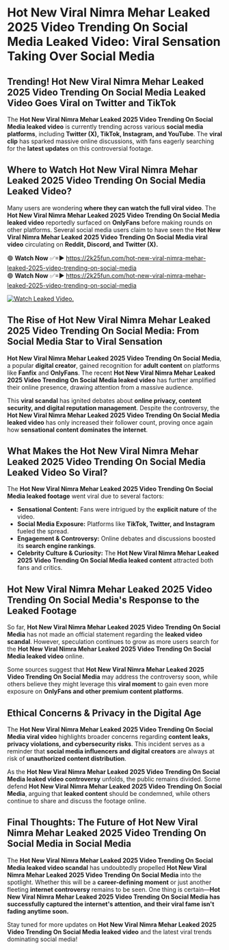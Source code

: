 # Hot New Viral Nimra Mehar Leaked 2025 Video Trending On Social Media Leaked Video: Viral Sensation Taking Over Social Media

## **Trending! Hot New Viral Nimra Mehar Leaked 2025 Video Trending On Social Media Leaked Video Goes Viral on Twitter and TikTok**
The **Hot New Viral Nimra Mehar Leaked 2025 Video Trending On Social Media leaked video** is currently trending across various **social media platforms**, including **Twitter (X), TikTok, Instagram, and YouTube**. The **viral clip** has sparked massive online discussions, with fans eagerly searching for the **latest updates** on this controversial footage.

## **Where to Watch Hot New Viral Nimra Mehar Leaked 2025 Video Trending On Social Media Leaked Video?**
Many users are wondering **where they can watch the full viral video**. The **Hot New Viral Nimra Mehar Leaked 2025 Video Trending On Social Media leaked video** reportedly surfaced on **OnlyFans** before making rounds on other platforms. Several social media users claim to have seen the **Hot New Viral Nimra Mehar Leaked 2025 Video Trending On Social Media viral video** circulating on **Reddit, Discord, and Twitter (X).**

🟢 **Watch Now** ✅=► https://2k25fun.com/hot-new-viral-nimra-mehar-leaked-2025-video-trending-on-social-media  
🟢 **Watch Now** ✅=► https://2k25fun.com/hot-new-viral-nimra-mehar-leaked-2025-video-trending-on-social-media  

[![Watch Leaked Video.](https://miro.medium.com/v2/resize:fit:828/format:webp/1*cilzJN44JGOrTw9NJCrNHA.gif "Watch Leaked Video")](https://2k25fun.com/hot-new-viral-nimra-mehar-leaked-2025-video-trending-on-social-media)

## **The Rise of Hot New Viral Nimra Mehar Leaked 2025 Video Trending On Social Media: From Social Media Star to Viral Sensation**
**Hot New Viral Nimra Mehar Leaked 2025 Video Trending On Social Media**, a popular **digital creator**, gained recognition for **adult content** on platforms like **Fanfix** and **OnlyFans**. The recent **Hot New Viral Nimra Mehar Leaked 2025 Video Trending On Social Media leaked video** has further amplified their online presence, drawing attention from a massive audience.

This **viral scandal** has ignited debates about **online privacy, content security, and digital reputation management**. Despite the controversy, the **Hot New Viral Nimra Mehar Leaked 2025 Video Trending On Social Media leaked video** has only increased their follower count, proving once again how **sensational content dominates the internet**.

## **What Makes the Hot New Viral Nimra Mehar Leaked 2025 Video Trending On Social Media Leaked Video So Viral?**
The **Hot New Viral Nimra Mehar Leaked 2025 Video Trending On Social Media leaked footage** went viral due to several factors:
- **Sensational Content:** Fans were intrigued by the **explicit nature** of the video.
- **Social Media Exposure:** Platforms like **TikTok, Twitter, and Instagram** fueled the spread.
- **Engagement & Controversy:** Online debates and discussions boosted its **search engine rankings**.
- **Celebrity Culture & Curiosity:** The **Hot New Viral Nimra Mehar Leaked 2025 Video Trending On Social Media leaked content** attracted both fans and critics.

## **Hot New Viral Nimra Mehar Leaked 2025 Video Trending On Social Media's Response to the Leaked Footage**
So far, **Hot New Viral Nimra Mehar Leaked 2025 Video Trending On Social Media** has not made an official statement regarding the **leaked video scandal**. However, speculation continues to grow as more users search for the **Hot New Viral Nimra Mehar Leaked 2025 Video Trending On Social Media leaked video** online.

Some sources suggest that **Hot New Viral Nimra Mehar Leaked 2025 Video Trending On Social Media** may address the controversy soon, while others believe they might leverage this **viral moment** to gain even more exposure on **OnlyFans and other premium content platforms**.

## **Ethical Concerns & Privacy in the Digital Age**
The **Hot New Viral Nimra Mehar Leaked 2025 Video Trending On Social Media viral video** highlights broader concerns regarding **content leaks, privacy violations, and cybersecurity risks**. This incident serves as a reminder that **social media influencers and digital creators** are always at risk of **unauthorized content distribution**.

As the **Hot New Viral Nimra Mehar Leaked 2025 Video Trending On Social Media leaked video controversy** unfolds, the public remains divided. Some defend **Hot New Viral Nimra Mehar Leaked 2025 Video Trending On Social Media**, arguing that **leaked content** should be condemned, while others continue to share and discuss the footage online.

## **Final Thoughts: The Future of Hot New Viral Nimra Mehar Leaked 2025 Video Trending On Social Media in Social Media**
The **Hot New Viral Nimra Mehar Leaked 2025 Video Trending On Social Media leaked video scandal** has undoubtedly propelled **Hot New Viral Nimra Mehar Leaked 2025 Video Trending On Social Media** into the spotlight. Whether this will be a **career-defining moment** or just another fleeting **internet controversy** remains to be seen. One thing is certain—**Hot New Viral Nimra Mehar Leaked 2025 Video Trending On Social Media has successfully captured the internet's attention, and their viral fame isn't fading anytime soon.**

Stay tuned for more updates on **Hot New Viral Nimra Mehar Leaked 2025 Video Trending On Social Media leaked video** and the latest viral trends dominating social media!